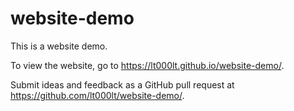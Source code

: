 # website-demo
This is a website demo.

To view the website, go to https://lt000lt.github.io/website-demo/.

Submit ideas and feedback as a GitHub pull request at https://github.com/lt000lt/website-demo/.
